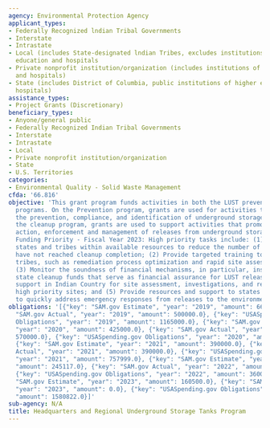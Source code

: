```yaml
---
agency: Environmental Protection Agency
applicant_types:
- Federally Recognized lndian Tribal Governments
- Interstate
- Intrastate
- Local (includes State-designated lndian Tribes, excludes institutions of higher
  education and hospitals
- Private nonprofit institution/organization (includes institutions of higher education
  and hospitals)
- State (includes District of Columbia, public institutions of higher education and
  hospitals)
assistance_types:
- Project Grants (Discretionary)
beneficiary_types:
- Anyone/general public
- Federally Recognized Indian Tribal Governments
- Interstate
- Intrastate
- Local
- Private nonprofit institution/organization
- State
- U.S. Territories
categories:
- Environmental Quality - Solid Waste Management
cfda: '66.816'
objective: 'This grant program funds activities in both the LUST prevention and cleanup
  programs. On the Prevention program, grants are used for activities that promote
  the prevention, compliance, and identification of underground storage tanks. For
  the cleanup program, grants are used to support activities that promote corrective
  action, enforcement and management of releases from underground storage tank systems.
  Funding Priority - Fiscal Year 2023: High priority tasks include: (1) Working with
  states and tribes within available resources to reduce the number of sites that
  have not reached cleanup completion; (2) Provide targeted training to states and
  tribes, such as remediation process optimization and rapid site assessment techniques;
  (3) Monitor the soundness of financial mechanisms, in particular, insurance and
  state cleanup funds that serve as financial assurance for LUST releases; (4) Provide
  support in Indian Country for site assessment, investigations, and remediation of
  high priority sites; and (5) Provide resources and support to states and tribes
  to quickly address emergency responses from releases to the environment.'
obligations: '[{"key": "SAM.gov Estimate", "year": "2019", "amount": 668910.0}, {"key":
  "SAM.gov Actual", "year": "2019", "amount": 500000.0}, {"key": "USASpending.gov
  Obligations", "year": "2019", "amount": 1165000.0}, {"key": "SAM.gov Estimate",
  "year": "2020", "amount": 425000.0}, {"key": "SAM.gov Actual", "year": "2020", "amount":
  570000.0}, {"key": "USASpending.gov Obligations", "year": "2020", "amount": 780267.0},
  {"key": "SAM.gov Estimate", "year": "2021", "amount": 390000.0}, {"key": "SAM.gov
  Actual", "year": "2021", "amount": 390000.0}, {"key": "USASpending.gov Obligations",
  "year": "2021", "amount": 757999.0}, {"key": "SAM.gov Estimate", "year": "2022",
  "amount": 245117.0}, {"key": "SAM.gov Actual", "year": "2022", "amount": 245117.0},
  {"key": "USASpending.gov Obligations", "year": "2022", "amount": 360000.0}, {"key":
  "SAM.gov Estimate", "year": "2023", "amount": 160500.0}, {"key": "SAM.gov Actual",
  "year": "2023", "amount": 0.0}, {"key": "USASpending.gov Obligations", "year": "2023",
  "amount": 1580822.0}]'
sub-agency: N/A
title: Headquarters and Regional Underground Storage Tanks Program
---
```


